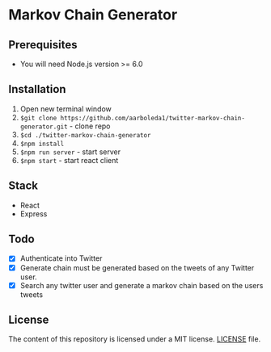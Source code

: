 # Markov Chain Generator 

## Prerequisites
- You will need Node.js version >= 6.0

## Installation
1. Open new terminal window
2. `$git clone https://github.com/aarboleda1/twitter-markov-chain-generator.git` - clone repo
3. `$cd ./twitter-markov-chain-generator`
4. `$npm install`
5. `$npm run server` - start server
6. `$npm start` - start react client

## Stack 
- React
- Express

## Todo
- [x] Authenticate into Twitter
- [x] Generate chain must be generated based on the tweets of any Twitter user. 
- [x] Search any twitter user and generate a markov chain based on the users tweets

## License
The content of this repository is licensed under a MIT license.
[LICENSE](/LICENSE) file.



